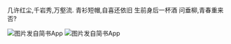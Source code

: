 几许红尘,千岩秀,万壑流.
青衫短帽,自喜还依旧
生前身后一杯酒
问垂柳,青春重来否?


![图片发自简书App](http://upload-images.jianshu.io/upload_images/1691484-48944ed01148595a.jpg?imageMogr2/auto-orient/strip%7CimageView2/2/w/1080/q/50)
![图片发自简书App](http://upload-images.jianshu.io/upload_images/1691484-fe1b0d543530a5b4.jpg?imageMogr2/auto-orient/strip%7CimageView2/2/w/1080/q/50)
